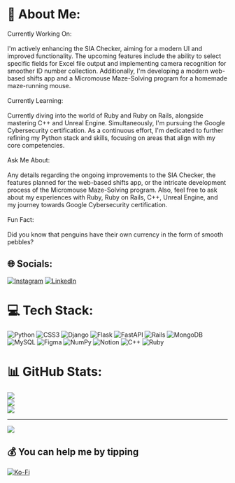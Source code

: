 # 💫 About Me:
Currently Working On:<br><br>    I'm actively enhancing the SIA Checker, aiming for a modern UI and improved functionality. The upcoming features include the ability to select specific fields for Excel file output and implementing camera recognition for smoother ID number collection. Additionally, I'm developing a modern web-based shifts app and a Micromouse Maze-Solving program for a homemade maze-running mouse.<br><br>Currently Learning:<br><br>    Currently diving into the world of Ruby and Ruby on Rails, alongside mastering C++ and Unreal Engine. Simultaneously, I'm pursuing the Google Cybersecurity certification. As a continuous effort, I'm dedicated to further refining my Python stack and skills, focusing on areas that align with my core competencies.<br><br>Ask Me About:<br><br>    Any details regarding the ongoing improvements to the SIA Checker, the features planned for the web-based shifts app, or the intricate development process of the Micromouse Maze-Solving program. Also, feel free to ask about my experiences with Ruby, Ruby on Rails, C++, Unreal Engine, and my journey towards Google Cybersecurity certification.<br><br>Fun Fact:<br><br>    Did you know that penguins have their own currency in the form of smooth pebbles?


## 🌐 Socials:
[![Instagram](https://img.shields.io/badge/Instagram-%23E4405F.svg?logo=Instagram&logoColor=white)](https://instagram.com/david_drysdale170) [![LinkedIn](https://img.shields.io/badge/LinkedIn-%230077B5.svg?logo=linkedin&logoColor=white)](https://linkedin.com/in/david-drysdale-81060429b) 

# 💻 Tech Stack:
![Python](https://img.shields.io/badge/python-3670A0?style=for-the-badge&logo=python&logoColor=ffdd54) ![CSS3](https://img.shields.io/badge/css3-%231572B6.svg?style=for-the-badge&logo=css3&logoColor=white) ![Django](https://img.shields.io/badge/django-%23092E20.svg?style=for-the-badge&logo=django&logoColor=white) ![Flask](https://img.shields.io/badge/flask-%23000.svg?style=for-the-badge&logo=flask&logoColor=white) ![FastAPI](https://img.shields.io/badge/FastAPI-005571?style=for-the-badge&logo=fastapi) ![Rails](https://img.shields.io/badge/rails-%23CC0000.svg?style=for-the-badge&logo=ruby-on-rails&logoColor=white) ![MongoDB](https://img.shields.io/badge/MongoDB-%234ea94b.svg?style=for-the-badge&logo=mongodb&logoColor=white) ![MySQL](https://img.shields.io/badge/mysql-%2300000f.svg?style=for-the-badge&logo=mysql&logoColor=white) ![Figma](https://img.shields.io/badge/figma-%23F24E1E.svg?style=for-the-badge&logo=figma&logoColor=white) ![NumPy](https://img.shields.io/badge/numpy-%23013243.svg?style=for-the-badge&logo=numpy&logoColor=white) ![Notion](https://img.shields.io/badge/Notion-%23000000.svg?style=for-the-badge&logo=notion&logoColor=white) ![C++](https://img.shields.io/badge/c++-%2300599C.svg?style=for-the-badge&logo=c%2B%2B&logoColor=white) ![Ruby](https://img.shields.io/badge/ruby-%23CC342D.svg?style=for-the-badge&logo=ruby&logoColor=white)
# 📊 GitHub Stats:
![](https://github-readme-stats.vercel.app/api?username=Dave-170&theme=radical&hide_border=false&include_all_commits=true&count_private=false)<br/>
![](https://github-readme-streak-stats.herokuapp.com/?user=Dave-170&theme=radical&hide_border=false)<br/>
![](https://github-readme-stats.vercel.app/api/top-langs/?username=Dave-170&theme=radical&hide_border=false&include_all_commits=true&count_private=false&layout=compact)

---
[![](https://visitcount.itsvg.in/api?id=Dave-170&icon=0&color=6)](https://visitcount.itsvg.in)

  ## 💰 You can help me by tipping
  [![Ko-Fi](https://img.shields.io/badge/Ko--fi-F16061?style=for-the-badge&logo=ko-fi&logoColor=white)](https://ko-fi.com/dave170) 
